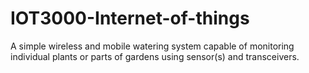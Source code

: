 # IOT3000-Internet-of-things
A simple wireless and mobile watering system capable of monitoring individual plants or parts of gardens using sensor(s) and transceivers.
